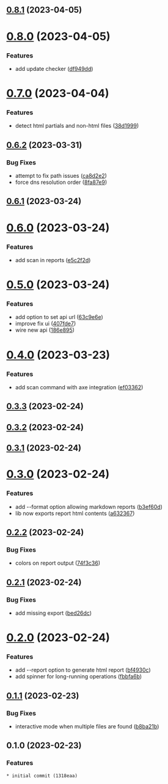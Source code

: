 ## [0.8.1](https://github.com/sinedied/a11y-ai/compare/0.8.0...0.8.1) (2023-04-05)

# [0.8.0](https://github.com/sinedied/a11y-ai/compare/0.7.0...0.8.0) (2023-04-05)


### Features

* add update checker ([df949dd](https://github.com/sinedied/a11y-ai/commit/df949dd95aa2f4efbdfb8a9b5c37d9a0613ecda4))

# [0.7.0](https://github.com/sinedied/a11y-ai/compare/0.6.2...0.7.0) (2023-04-04)


### Features

* detect html partials and non-html files ([38d1999](https://github.com/sinedied/a11y-ai/commit/38d19993163b8c2ce75fe2cdd3c390af61c4b96a))

## [0.6.2](https://github.com/sinedied/a11y-ai/compare/0.6.1...0.6.2) (2023-03-31)


### Bug Fixes

* attempt to fix path issues ([ca8d2e2](https://github.com/sinedied/a11y-ai/commit/ca8d2e2893f72525d1e5989a03d2d442d951c52c))
* force dns resolution order ([8fa87e9](https://github.com/sinedied/a11y-ai/commit/8fa87e96554404b1360bf84175c6a83be0f527b2))

## [0.6.1](https://github.com/sinedied/a11y-ai/compare/0.6.0...0.6.1) (2023-03-24)

# [0.6.0](https://github.com/sinedied/a11y-ai/compare/0.5.0...0.6.0) (2023-03-24)


### Features

* add scan in reports ([e5c2f2d](https://github.com/sinedied/a11y-ai/commit/e5c2f2d2c52b3b153487c76ded75a7dc58f10a4d))

# [0.5.0](https://github.com/sinedied/a11y-ai/compare/0.4.0...0.5.0) (2023-03-24)


### Features

* add option to set api url ([63c9e6e](https://github.com/sinedied/a11y-ai/commit/63c9e6e7394b07ece6611e66bf6fae02a3cac800))
* improve fix ui ([407fde7](https://github.com/sinedied/a11y-ai/commit/407fde766b6833b919062442b6c0a478cf140de4))
* wire new api ([186e895](https://github.com/sinedied/a11y-ai/commit/186e895ff1c746461fc4154957fa4da6e7bff76b))

# [0.4.0](https://github.com/sinedied/a11y-ai/compare/0.3.3...0.4.0) (2023-03-23)


### Features

* add scan command with axe integration ([ef03362](https://github.com/sinedied/a11y-ai/commit/ef03362b5e2bed485426d61644fb16aa10e0a67c))

## [0.3.3](https://github.com/sinedied/a11y-ai/compare/0.3.2...0.3.3) (2023-02-24)

## [0.3.2](https://github.com/sinedied/a11y-ai/compare/0.3.1...0.3.2) (2023-02-24)

## [0.3.1](https://github.com/sinedied/a11y-ai/compare/0.3.0...0.3.1) (2023-02-24)

# [0.3.0](https://github.com/sinedied/a11y-ai/compare/0.2.2...0.3.0) (2023-02-24)


### Features

* add --format option allowing markdown reports ([b3ef60d](https://github.com/sinedied/a11y-ai/commit/b3ef60dbd5251129ec0566812a6c2e6e1d69016c))
* lib now exports report html contents ([a632367](https://github.com/sinedied/a11y-ai/commit/a632367c11e2d1113970a3dd8c28362c1155157f))

## [0.2.2](https://github.com/sinedied/a11y-ai/compare/0.2.1...0.2.2) (2023-02-24)


### Bug Fixes

* colors on report output ([74f3c36](https://github.com/sinedied/a11y-ai/commit/74f3c36fb932e9c8c7d330717da1e7ac915368f4))

## [0.2.1](https://github.com/sinedied/a11y-ai/compare/0.2.0...0.2.1) (2023-02-24)


### Bug Fixes

* add missing export ([bed26dc](https://github.com/sinedied/a11y-ai/commit/bed26dc5ec81c37b958c7d2e36c497581dc9555c))

# [0.2.0](https://github.com/sinedied/a11y-ai/compare/0.1.1...0.2.0) (2023-02-24)


### Features

* add --report option to generate html report ([bf4930c](https://github.com/sinedied/a11y-ai/commit/bf4930c9e09d6e7e51189bcdcd42a5f082e0ce84))
* add spinner for long-running operations ([fbbfa6b](https://github.com/sinedied/a11y-ai/commit/fbbfa6b30b15516da52193d840c86ee6287fcde9))

## [0.1.1](https://github.com/sinedied/a11y-ai/compare/0.1.0...0.1.1) (2023-02-23)


### Bug Fixes

* interactive mode when multiple files are found ([b8ba21b](https://github.com/sinedied/a11y-ai/commit/b8ba21bf5d9840260d488ff178e00623a423820c))

## 0.1.0 (2023-02-23)

### Features
    * initial commit (1318eaa)
